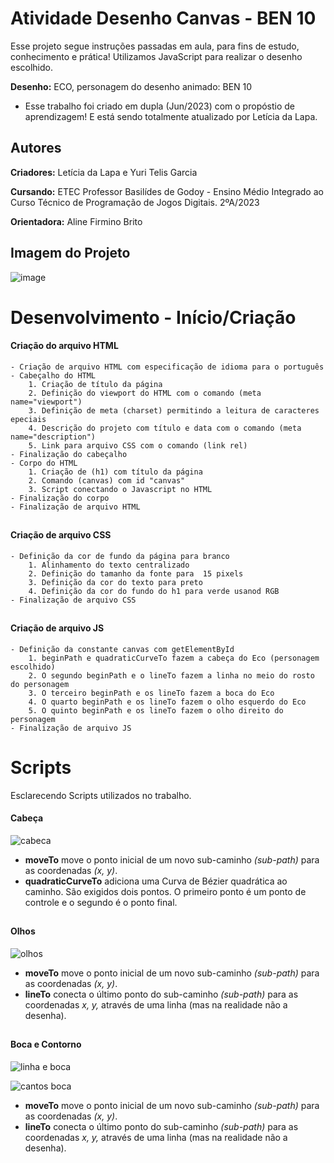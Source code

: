 # Atividade Desenho Canvas - BEN 10 
Esse projeto segue instruções passadas em aula, para fins de estudo, conhecimento e prática! Utilizamos JavaScript para realizar o desenho escolhido. 

**Desenho:** ECO, personagem do desenho animado: BEN 10

- Esse trabalho foi criado em dupla (Jun/2023) com o propóstio de aprendizagem! E está sendo totalmente atualizado por Letícia da Lapa.

## Autores
**Criadores:** Letícia da Lapa e Yuri Telis Garcia

**Cursando:** ETEC Professor Basilídes de Godoy - Ensino Médio Integrado ao Curso Técnico de Programação de Jogos Digitais. 2ºA/2023

**Orientadora:** Aline Firmino Brito

## Imagem do Projeto 
![image](https://github.com/LehLapa/Atv.Desenho-Canvas/assets/128638269/1f8b053b-4f00-4559-97db-81014db6db34)

##
# Desenvolvimento - Início/Criação

#### Criação do arquivo HTML
    - Criação de arquivo HTML com especificação de idioma para o português
    - Cabeçalho do HTML
        1. Criação de título da página
        2. Definição do viewport do HTML com o comando (meta name="viewport")
        3. Definição de meta (charset) permitindo a leitura de caracteres epeciais
        4. Descrição do projeto com título e data com o comando (meta name="description")
        5. Link para arquivo CSS com o comando (link rel)
    - Finalização do cabeçalho
    - Corpo do HTML
        1. Criação de (h1) com título da página
        2. Comando (canvas) com id "canvas"
        3. Script conectando o Javascript no HTML
    - Finalização do corpo
    - Finalização de arquivo HTML
##
#### Criação de arquivo CSS
    - Definição da cor de fundo da página para branco
        1. Alinhamento do texto centralizado
        2. Definição do tamanho da fonte para  15 pixels
        3. Definição da cor do texto para preto
        4. Definição da cor do fundo do h1 para verde usanod RGB
    - Finalização de arquivo CSS
##
#### Criação de arquivo JS
    - Definição da constante canvas com getElementById
        1. beginPath e quadraticCurveTo fazem a cabeça do Eco (personagem escolhido)
        2. O segundo beginPath e o lineTo fazem a linha no meio do rosto do personagem
        3. O terceiro beginPath e os lineTo fazem a boca do Eco
        4. O quarto beginPath e os lineTo fazem o olho esquerdo do Eco
        5. O quinto beginPath e os lineTo fazem o olho direito do personagem
    - Finalização de arquivo JS
##
# Scripts 
Esclarecendo Scripts utilizados no trabalho.

#### Cabeça
![cabeca](https://github.com/LehLapa/Atv.Desenho-Canvas/assets/128638269/03ba19f1-3fe3-40c0-a85f-0e8192e85ee0)
- **moveTo** move o ponto inicial de um novo sub-caminho *(sub-path)* para as coordenadas *(x, y)*.
- **quadraticCurveTo** adiciona uma Curva de Bézier quadrática ao caminho. São exigidos dois pontos. O primeiro ponto é um ponto de controle e o segundo é o ponto final.
##
#### Olhos
![olhos](https://github.com/LehLapa/Atv.Desenho-Canvas/assets/128638269/e375a6b1-aac4-451f-a69e-0b3c71fee32c)
- **moveTo** move o ponto inicial de um novo sub-caminho *(sub-path)* para as coordenadas *(x, y)*.
- **lineTo** conecta o último ponto do sub-caminho *(sub-path)* para as coordenadas *x, y,* através de uma linha (mas na realidade não a desenha).
##
#### Boca e Contorno
![linha e boca](https://github.com/LehLapa/Atv.Desenho-Canvas/assets/128638269/3b3936c7-100d-475b-a31b-7e8e80ada05e)

![cantos boca](https://github.com/LehLapa/Atv.Desenho-Canvas/assets/128638269/3d8808ba-6fa0-4d85-8688-ab1960be7f0d)

- **moveTo** move o ponto inicial de um novo sub-caminho *(sub-path)* para as coordenadas *(x, y)*.
- **lineTo** conecta o último ponto do sub-caminho *(sub-path)* para as coordenadas *x, y,* através de uma linha (mas na realidade não a desenha).
##




